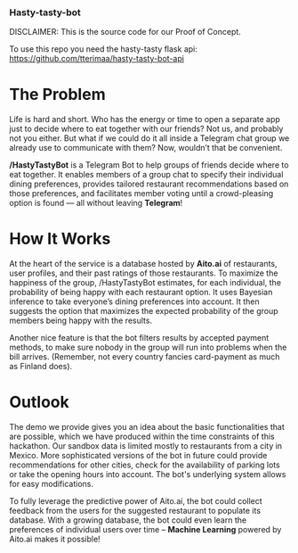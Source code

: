 ### Hasty-tasty-bot

DISCLAIMER: This is the source code for our Proof of Concept.

To use this repo you need the hasty-tasty flask api: https://github.com/tterimaa/hasty-tasty-bot-api

The Problem
==========

Life is hard and short. Who has the energy or time to open a separate app just to decide where to eat together with our friends? Not us, and probably not you either. But what if we could do it all inside a Telegram chat group we already use to communicate with them? Now, wouldn’t that be convenient.

__/HastyTastyBot__ is a Telegram Bot to help groups of friends decide where to eat together. It enables members of a group chat to specify their individual dining preferences, provides tailored restaurant recommendations based on those preferences, and facilitates member voting until a crowd-pleasing option is found — all without leaving __Telegram__!

How It Works
==========

At the heart of the service is a database hosted by __Aito.ai__ of restaurants, user profiles, and their past ratings of those restaurants. To maximize the happiness of the group, /HastyTastyBot estimates, for each individual, the probability of being happy with each restaurant option. It uses Bayesian inference to take everyone’s dining preferences into account. It then suggests the option that maximizes the expected probability of the group members being happy with the results. 

Another nice feature is that the bot filters results by accepted payment methods, to make sure nobody in the group will run into problems when the bill arrives. (Remember, not every country fancies card-payment as much as Finland does). 

Outlook
=======

The demo we provide gives you an idea about the basic functionalities that are possible, which we have produced within the time constraints of this hackathon. Our sandbox data is limited mostly to restaurants from a city in Mexico. More sophisticated versions of the bot in future could provide recommendations for other cities, check for the availability of parking lots or take the opening hours into account. The bot's underlying system allows for easy modifications.  

To fully leverage the predictive power of Aito.ai,  the bot could collect feedback from the users for the suggested restaurant to populate its database. With a growing database, the bot could even learn the preferences of individual users over time –  __Machine Learning__ powered by Aito.ai makes it possible! 
